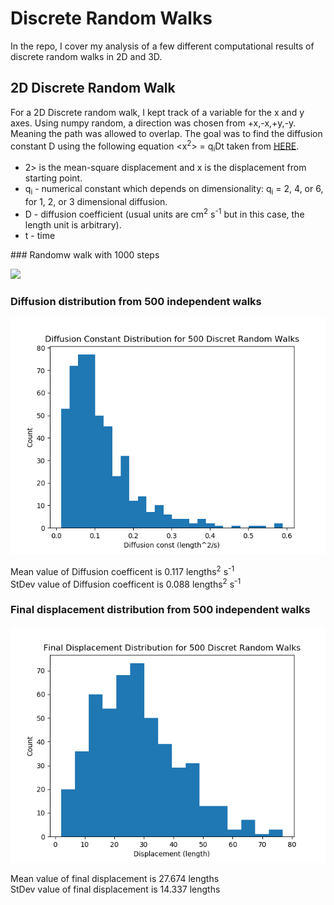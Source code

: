 # Discrete Random Walks
In the repo, I cover my analysis of a few different computational results of discrete random walks in 2D and 3D.

## 2D Discrete Random Walk
For a 2D Discrete random walk, I kept track of a variable for the x and y axes. Using numpy random, a direction was chosen from +x,-x,+y,-y. Meaning the path was allowed to overlap. The goal was to find the diffusion constant D using the following equation <x<sup>2</sup>> = q<sub>i</sub>Dt taken from <a href=http://www.life.illinois.edu/crofts/bioph354/diffusion1.html>HERE<a>. 
<ul>
  <li><x<sup>2</sup>> is the mean-square displacement and x is the displacement from starting point.</li>
  <li>q<sub>i</sub> - numerical constant which depends on dimensionality: q<sub>i</sub> = 2, 4, or 6, for 1, 2, or 3 dimensional diffusion.</li>
  <li>D - diffusion coefficient (usual units are cm<sup>2</sup> s<sup>-1</sup> but in this case, the length unit is arbitrary).</li>
  <li>t - time</li>
</ul>
### Randomw walk with 1000 steps

![](images/2D_RW2.gif)

### Diffusion distribution from 500 independent walks

![](images/2D_hist_Diff.png)

Mean value of Diffusion coefficent is 0.117 lengths<sup>2</sup> s<sup>-1</sup> <br>
StDev value of Diffusion coefficent is 0.088 lengths<sup>2</sup> s<sup>-1</sup> 

### Final displacement distribution from 500 independent walks

![](images/2D_hist_r.png)

Mean value of final displacement is 27.674 lengths <br>
StDev value of final displacement is 14.337 lengths
